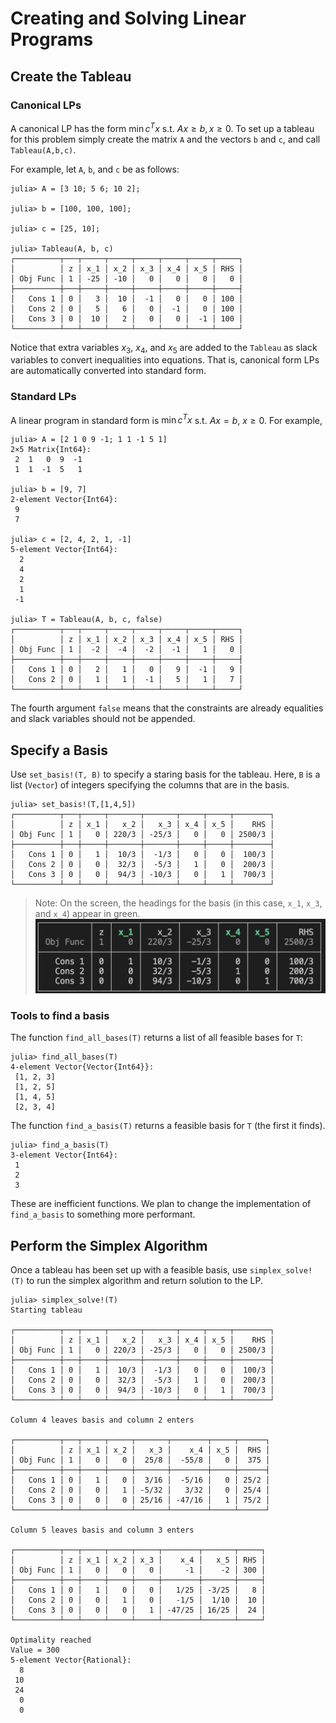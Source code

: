 # Creating and Solving Linear Programs

## Create the Tableau

### Canonical LPs

A canonical LP has the form $\min c^T x$ s.t. $Ax ≥ b, x \ge 0$. To set up a tableau for this problem simply create the matrix `A` and the vectors `b` and `c`, and call `Tableau(A,b,c)`. 

For example, let `A`, `b`, and `c` be as follows:
```
julia> A = [3 10; 5 6; 10 2];

julia> b = [100, 100, 100];

julia> c = [25, 10];

julia> Tableau(A, b, c)
┌──────────┬───┬─────┬─────┬─────┬─────┬─────┬─────┐
│          │ z │ x_1 │ x_2 │ x_3 │ x_4 │ x_5 │ RHS │
│ Obj Func │ 1 │ -25 │ -10 │   0 │   0 │   0 │   0 │
├──────────┼───┼─────┼─────┼─────┼─────┼─────┼─────┤
│   Cons 1 │ 0 │   3 │  10 │  -1 │   0 │   0 │ 100 │
│   Cons 2 │ 0 │   5 │   6 │   0 │  -1 │   0 │ 100 │
│   Cons 3 │ 0 │  10 │   2 │   0 │   0 │  -1 │ 100 │
└──────────┴───┴─────┴─────┴─────┴─────┴─────┴─────┘
```
Notice that extra variables $x_3$, $x_4$, and $x_5$ are added to the `Tableau` 
as slack variables to convert inequalities into equations. That is, canonical 
form LPs are automatically converted into standard form. 

### Standard LPs

A linear program in standard form is $\min c^T x$ s.t. $Ax = b$, $x ≥ 0$. 
For example,
```
julia> A = [2 1 0 9 -1; 1 1 -1 5 1]
2×5 Matrix{Int64}:
 2  1   0  9  -1
 1  1  -1  5   1

julia> b = [9, 7]
2-element Vector{Int64}:
 9
 7

julia> c = [2, 4, 2, 1, -1]
5-element Vector{Int64}:
  2
  4
  2
  1
 -1

julia> T = Tableau(A, b, c, false)
┌──────────┬───┬─────┬─────┬─────┬─────┬─────┬─────┐
│          │ z │ x_1 │ x_2 │ x_3 │ x_4 │ x_5 │ RHS │
│ Obj Func │ 1 │  -2 │  -4 │  -2 │  -1 │   1 │   0 │
├──────────┼───┼─────┼─────┼─────┼─────┼─────┼─────┤
│   Cons 1 │ 0 │   2 │   1 │   0 │   9 │  -1 │   9 │
│   Cons 2 │ 0 │   1 │   1 │  -1 │   5 │   1 │   7 │
└──────────┴───┴─────┴─────┴─────┴─────┴─────┴─────┘
```
The fourth argument `false` means that the constraints are already equalities and slack variables should not be appended. 


## Specify a Basis

Use `set_basis!(T, B)` to specify a staring basis for the tableau. Here, `B` is a list (`Vector`)
of integers specifying the columns that are in the basis. 

```
julia> set_basis!(T,[1,4,5])
┌──────────┬───┬─────┬───────┬───────┬─────┬─────┬────────┐
│          │ z │ x_1 │   x_2 │   x_3 │ x_4 │ x_5 │    RHS │
│ Obj Func │ 1 │   0 │ 220/3 │ -25/3 │   0 │   0 │ 2500/3 │
├──────────┼───┼─────┼───────┼───────┼─────┼─────┼────────┤
│   Cons 1 │ 0 │   1 │  10/3 │  -1/3 │   0 │   0 │  100/3 │
│   Cons 2 │ 0 │   0 │  32/3 │  -5/3 │   1 │   0 │  200/3 │
│   Cons 3 │ 0 │   0 │  94/3 │ -10/3 │   0 │   1 │  700/3 │
└──────────┴───┴─────┴───────┴───────┴─────┴─────┴────────┘
```
> Note: On the screen, the headings for the basis (in this case, `x_1`, `x_3`, and `x_4`) appear in green. 
![](color-tab.png)


### Tools to find a basis

The function `find_all_bases(T)` returns a list of all feasible bases for `T`:
```
julia> find_all_bases(T)
4-element Vector{Vector{Int64}}:
 [1, 2, 3]
 [1, 2, 5]
 [1, 4, 5]
 [2, 3, 4]
```
The function `find_a_basis(T)` returns a feasible basis for `T` (the first it finds).
```
julia> find_a_basis(T)
3-element Vector{Int64}:
 1
 2
 3
```

These are inefficient functions. We plan to change the implementation of `find_a_basis` to something more performant. 



## Perform the Simplex Algorithm

Once a tableau has been set up with a feasible basis, use `simplex_solve!(T)` to run the simplex algorithm and return solution to the LP.
```
julia> simplex_solve!(T)
Starting tableau

┌──────────┬───┬─────┬───────┬───────┬─────┬─────┬────────┐
│          │ z │ x_1 │   x_2 │   x_3 │ x_4 │ x_5 │    RHS │
│ Obj Func │ 1 │   0 │ 220/3 │ -25/3 │   0 │   0 │ 2500/3 │
├──────────┼───┼─────┼───────┼───────┼─────┼─────┼────────┤
│   Cons 1 │ 0 │   1 │  10/3 │  -1/3 │   0 │   0 │  100/3 │
│   Cons 2 │ 0 │   0 │  32/3 │  -5/3 │   1 │   0 │  200/3 │
│   Cons 3 │ 0 │   0 │  94/3 │ -10/3 │   0 │   1 │  700/3 │
└──────────┴───┴─────┴───────┴───────┴─────┴─────┴────────┘

Column 4 leaves basis and column 2 enters

┌──────────┬───┬─────┬─────┬───────┬────────┬─────┬──────┐
│          │ z │ x_1 │ x_2 │   x_3 │    x_4 │ x_5 │  RHS │
│ Obj Func │ 1 │   0 │   0 │  25/8 │  -55/8 │   0 │  375 │
├──────────┼───┼─────┼─────┼───────┼────────┼─────┼──────┤
│   Cons 1 │ 0 │   1 │   0 │  3/16 │  -5/16 │   0 │ 25/2 │
│   Cons 2 │ 0 │   0 │   1 │ -5/32 │   3/32 │   0 │ 25/4 │
│   Cons 3 │ 0 │   0 │   0 │ 25/16 │ -47/16 │   1 │ 75/2 │
└──────────┴───┴─────┴─────┴───────┴────────┴─────┴──────┘

Column 5 leaves basis and column 3 enters

┌──────────┬───┬─────┬─────┬─────┬────────┬───────┬─────┐
│          │ z │ x_1 │ x_2 │ x_3 │    x_4 │   x_5 │ RHS │
│ Obj Func │ 1 │   0 │   0 │   0 │     -1 │    -2 │ 300 │
├──────────┼───┼─────┼─────┼─────┼────────┼───────┼─────┤
│   Cons 1 │ 0 │   1 │   0 │   0 │   1/25 │ -3/25 │   8 │
│   Cons 2 │ 0 │   0 │   1 │   0 │   -1/5 │  1/10 │  10 │
│   Cons 3 │ 0 │   0 │   0 │   1 │ -47/25 │ 16/25 │  24 │
└──────────┴───┴─────┴─────┴─────┴────────┴───────┴─────┘

Optimality reached
Value = 300
5-element Vector{Rational}:
  8
 10
 24
  0
  0
```

